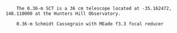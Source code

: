 
        The 0.36-m SCT is a 36 cm telescope located at -35.162472, 148.110000 at the Hunters Hill Observatory.
        
        0.36-m Schmidt Cassegrain with MEade f3.3 focal reducer
        